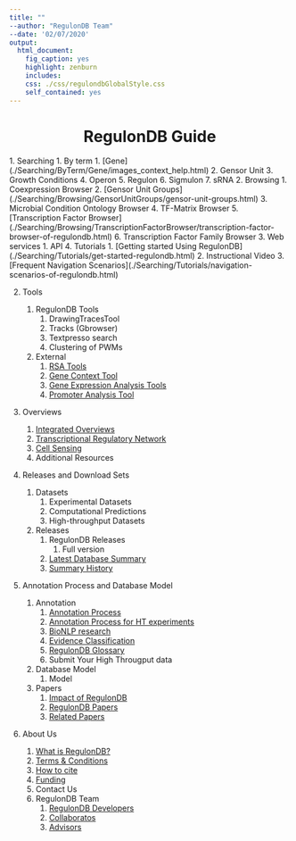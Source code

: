 ```yaml
---
title: ""
--author: "RegulonDB Team"
--date: '02/07/2020'
output:
  html_document:
    fig_caption: yes
    highlight: zenburn
    includes:
    css: ./css/regulondbGlobalStyle.css
    self_contained: yes
---
```


<center><h1>RegulonDB Guide</h1></center>

<div class="tabContent">
1. Searching
   1. By term
      1. [Gene](./Searching/ByTerm/Gene/images_context_help.html)
      2. Gensor Unit
      3. Growth Conditions
      4. Operon
      5. Regulon
      6. Sigmulon
      7. sRNA
   2. Browsing
      1. Coexpression Browser 
      2. [Gensor Unit Groups](./Searching/Browsing/GensorUnitGroups/gensor-unit-groups.html)
      3. Microbial Condition Ontology Browser
      4. TF-Matrix Browser
      5. [Transcription Factor Browser](./Searching/Browsing/TranscriptionFactorBrowser/transcription-factor-browser-of-regulondb.html)
      6. Transcription Factor Family Browser
   3. Web services
      1. API
   4. Tutorials
      1. [Getting started Using RegulonDB](./Searching/Tutorials/get-started-regulondb.html)
      2. Instructional Video
      3. [Frequent Navigation Scenarios](./Searching/Tutorials/navigation-scenarios-of-regulondb.html)
   
2. Tools
   1. RegulonDB Tools
      1. DrawingTracesTool
      2. Tracks (Gbrowser)
      3. Textpresso search
      4. Clustering of PWMs
   2. External
      1. [RSA Tools](http://embnet.ccg.unam.mx/rsat/)
      2. [Gene Context Tool](http://operons.ibt.unam.mx/gctNG/)
      3. [Gene Expression Analysis Tools](http://kusan.ccg.unam.mx/GETools/)
      4. [Promoter Analysis Tool](http://kusan.ccg.unam.mx/PromoterTools/)
      
3. Overviews
   1. [Integrated Overviews](./Overviews/overviews-of-regulondb.html)
   2. [Transcriptional Regulatory Network](./Overviews/transcriptional-regulatory-network.html)
   3. [Cell Sensing](./Overviews/overviews-of-regulondb.html)
   4. Additional Resources
   
4. Releases and Download Sets
   1. Datasets
      1. Experimental Datasets
      2. Computational Predictions
      3. High-throughput Datasets
   2. Releases
      1. RegulonDB Releases
          1. Full version
      2. [Latest Database Summary](./ReleasesAndDownloadSets/Releases/latest-database-summary.html)
      3. [Summary History](./ReleasesAndDownloadSets/Releases/summary-of-regulondb.html)
      
5. Annotation Process and Database Model
   1. Annotation
      1. [Annotation Process](./AnnotationProcessAndDatabaseModel/Annotation/annotation-process-regulondb.html)
      2. [Annotation Process for HT experiments](./AnnotationProcessAndDatabaseModel/Annotation/annotation-ht-process-regulondb.html)
      3. [BioNLP research](./AnnotationProcessAndDatabaseModel/Annotation/bionlp-research.html)
      4. [Evidence Classification](./AnnotationProcessAndDatabaseModel/Annotation/evidence-clasification.html)
      5. [RegulonDB Glossary](./AnnotationProcessAndDatabaseModel/Annotation/glossary-of-regulondb.html)
      6. Submit Your High Througput data
   2. Database Model
      1. Model
   3. Papers
        1. [Impact of RegulonDB](./AnnotationProcessAndDatabaseModel/Papers/impact-of-regulondb.html)
        2. [RegulonDB Papers](./AnnotationProcessAndDatabaseModel/Papers/publications-of-regulondb.html)
        3. [Related Papers](./AnnotationProcessAndDatabaseModel/Papers/publications-of-regulondb.html#regulondb-related-papers)
        
6. About Us
   1. [What is RegulonDB?](./AboutUs/what-is-regulondb.html)
   2. [Terms & Conditions](./AboutUs/terms-and-conditions.html)
   3. [How to cite](./AboutUs/citing_conditions.html)
   4. [Funding](./AboutUs/funding-of-regulondb.html)
   5. Contact Us
   6. RegulonDB Team
        1. [RegulonDB Developers](./AboutUs/developers-of-regulondb.html)
        2. [Collaboratos](./AboutUs/developers-of-regulondb.html#collaborator-of-regulondb)
        3. [Advisors](./AboutUs/developers-of-regulondb.html#advisors-of-regulondb)

</div>